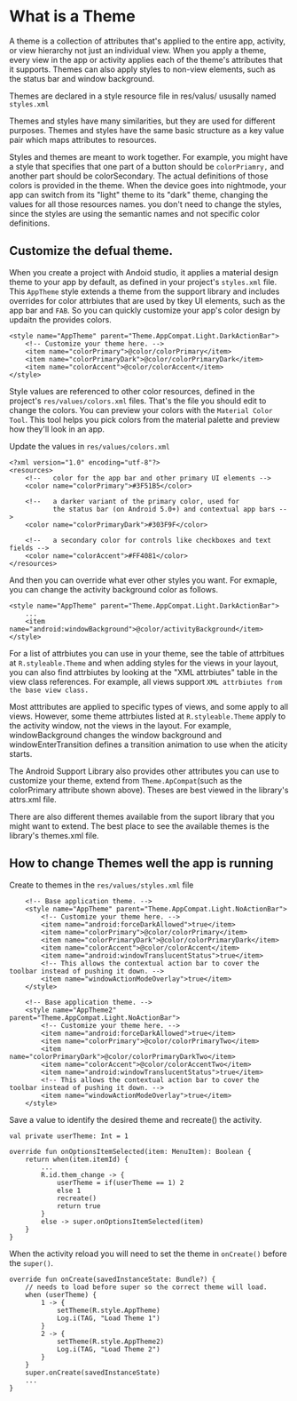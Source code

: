 # What is a Theme
A theme is a collection of attributes that's applied to the entire app, activity, or view hierarchy not just an individual view. When you apply a theme, every view in the app or activity applies each of the theme's attributes that it supports. Themes can also apply styles to non-view elements, such as the status bar and window background. 

Themes are declared in a style resource file in res/valus/ ususally named `styles.xml`

Themes and styles have many similarities, but they are used for different purposes. Themes and styles have the same basic structure as a key value pair which maps attributes to resources. 

Styles and themes are meant to work together. For example, you might have a style that specifies that one part of a button should be `colorPriamry,` and another part should be colorSecondary. The actual definitions of those colors is provided in the theme. When the device goes into nightmode, your app can switch from its "light" theme to its "dark" theme, changing the values for all those resources names. you don't need to change the styles, since the styles are using the semantic names and not specific color definitions. 


## Customize the defual theme. 
When you create a project with Andoid studio, it applies a material design theme to your app by default, as defined in your project's `styles.xml` file. This `AppTheme` style extends a theme from the support library and includes overrides for color attrbiutes that are used by tkey UI elements, such as the app bar and `FAB`. So you can quickly customize your app's color design by updaitn the provides colors. 

```
<style name="AppTheme" parent="Theme.AppCompat.Light.DarkActionBar">
    <!-- Customize your theme here. -->
    <item name="colorPrimary">@color/colorPrimary</item>
    <item name="colorPrimaryDark">@color/colorPrimaryDark</item>
    <item name="colorAccent">@color/colorAccent</item>
</style>
```

Style values are referenced to other color resources, defined in the project's `res/values/colors.xml` files. That's the file you should edit to change the colors. You can preview your colors with the `Material Color Tool`. This tool helps you pick colors from the material palette and preview how they'll look in an app. 

Update the values in `res/values/colors.xml`
```
<?xml version="1.0" encoding="utf-8"?>
<resources>
    <!--   color for the app bar and other primary UI elements -->
    <color name="colorPrimary">#3F51B5</color>

    <!--   a darker variant of the primary color, used for
           the status bar (on Android 5.0+) and contextual app bars -->
    <color name="colorPrimaryDark">#303F9F</color>

    <!--   a secondary color for controls like checkboxes and text fields -->
    <color name="colorAccent">#FF4081</color>
</resources>
```

And then you can override what ever other styles you want. For exmaple, you can change the activity background color as follows. 
```
<style name="AppTheme" parent="Theme.AppCompat.Light.DarkActionBar">
    ...
    <item name="android:windowBackground">@color/activityBackground</item>
</style>
```

For a list of attrbiutes you can use in your theme, see the table of attrbitues at `R.styleable.Theme` and when adding styles for the views in your layout, you can also find attrbiutes by looking at the "XML attrbiutes" table in the view class references. For example, all views support `XML attrbiutes from the base view class.`

Most atttributes are applied to specific types of views, and some apply to all views. However, some theme attrbiutes listed at `R.styleable.Theme` apply to the activity window, not the views in the layout. For example,  windowBackground changes the window background and windowEnterTransition defines a transition animation to use when the aticity starts.

The Android Support Library also provides other attributes you can use to customize your theme, extend from `Theme.ApCompat`(such as the colorPrimary attribute shown above). Theses are best viewed in the library's attrs.xml file. 

There are also different themes available from the suport library that you might want to extend. The best place to see the available themes is the library's themes.xml file. 

## How to change Themes well the app is running
Create to themes in the `res/values/styles.xml` file
```
    <!-- Base application theme. -->
    <style name="AppTheme" parent="Theme.AppCompat.Light.NoActionBar">
        <!-- Customize your theme here. -->
        <item name="android:forceDarkAllowed">true</item>
        <item name="colorPrimary">@color/colorPrimary</item>
        <item name="colorPrimaryDark">@color/colorPrimaryDark</item>
        <item name="colorAccent">@color/colorAccent</item>
        <item name="android:windowTranslucentStatus">true</item>
        <!-- This allows the contextual action bar to cover the toolbar instead of pushing it down. -->
        <item name="windowActionModeOverlay">true</item>
    </style>

    <!-- Base application theme. -->
    <style name="AppTheme2" parent="Theme.AppCompat.Light.NoActionBar">
        <!-- Customize your theme here. -->
        <item name="android:forceDarkAllowed">true</item>
        <item name="colorPrimary">@color/colorPrimaryTwo</item>
        <item name="colorPrimaryDark">@color/colorPrimaryDarkTwo</item>
        <item name="colorAccent">@color/colorAccentTwo</item>
        <item name="android:windowTranslucentStatus">true</item>
        <!-- This allows the contextual action bar to cover the toolbar instead of pushing it down. -->
        <item name="windowActionModeOverlay">true</item>
    </style>
```

Save a value to identify the desired theme and recreate() the activity.
```
val private userTheme: Int = 1

override fun onOptionsItemSelected(item: MenuItem): Boolean {
    return when(item.itemId) {
        ... 
        R.id.them_change -> {
            userTheme = if(userTheme == 1) 2
            else 1
            recreate()
            return true
        }
        else -> super.onOptionsItemSelected(item)
    }
}
```

When the activity reload you will need to set the theme in `onCreate()` before the `super()`.
```
override fun onCreate(savedInstanceState: Bundle?) {
    // needs to load before super so the correct theme will load.
    when (userTheme) {
        1 -> {
            setTheme(R.style.AppTheme)
            Log.i(TAG, "Load Theme 1")
        }
        2 -> {
            setTheme(R.style.AppTheme2)
            Log.i(TAG, "Load Theme 2")
        }
    }
    super.onCreate(savedInstanceState)
    ...
}
```
